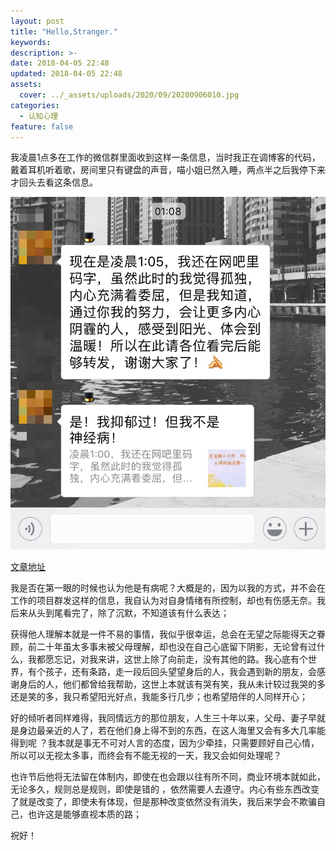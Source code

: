 ```yaml
---
layout: post
title: "Hello,Stranger."
keywords: 
description: >-
date: 2018-04-05 22:48
updated: 2018-04-05 22:48
assets:
  cover: ../_assets/uploads/2020/09/20200906010.jpg
categories:
  - 认知心理
feature: false
---
```


我凌晨1点多在工作的微信群里面收到这样一条信息，当时我正在调博客的代码，戴着耳机听着歌，房间里只有键盘的声音，喵小姐已然入睡，两点半之后我停下来才回头去看这条信息。

[![Alt text](https://github.com/duangfei/duangfei.github.io/blob/master/images/life/weixin.JPG?raw=true)](http://mp.weixin.qq.com/s/SWxeHaBwnLUAfR11_bHIUA
)

[文章地址](http://mp.weixin.qq.com/s/SWxeHaBwnLUAfR11_bHIUA
)

我是否在第一眼的时候也认为他是有病呢？大概是的，因为以我的方式，并不会在工作的项目群发这样的信息，我自认为对自身情绪有所控制，却也有伤感无奈。我后来从头到尾看完了，除了沉默，不知道该有什么表达；

获得他人理解本就是一件不易的事情，我似乎很幸运，总会在无望之际能得天之眷顾，前二十年虽太多事未被父母理解，却也没在自己心底留下阴影，无论曾有过什么，我都愿忘记，对我来讲，这世上除了向前走，没有其他的路。我心底有个世界，有个孩子，还有条路，走一段后回头望望身后的人，我会遇到新的朋友，会感谢身后的人，他们都曾给我帮助，这世上本就该有哭有笑，我从未计较过我哭的多还是笑的多，我只希望阳光好点，我能多行几步；也希望陪伴的人同样开心；

好的倾听者同样难得，我同情远方的那位朋友，人生三十年以来，父母、妻子早就是身边最亲近的人了，若在他们身上得不到的东西，在这人海里又会有多大几率能得到呢 ？我本就是事无不可对人言的态度，因为少牵挂，只需要顾好自己心情，所以可以无视太多事，而终会有不能无视的一天，我又会如何处理呢？

也许节后他将无法留在体制内，即使在也会跟以往有所不同，商业环境本就如此，无论多久，规则总是规则，即使是错的 ，依然需要人去遵守。内心有些东西改变了就是改变了，即使未有体现，但是那种改变依然没有消失，我后来学会不欺骗自己，也许这是能够直视本质的路；

祝好！
